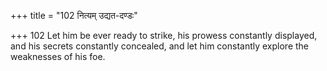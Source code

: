 +++
title = "102 नित्यम् उद्यत-दण्डः"

+++
102	Let him be ever ready to strike, his prowess constantly displayed, and his secrets constantly concealed, and let him constantly explore the weaknesses of his foe.